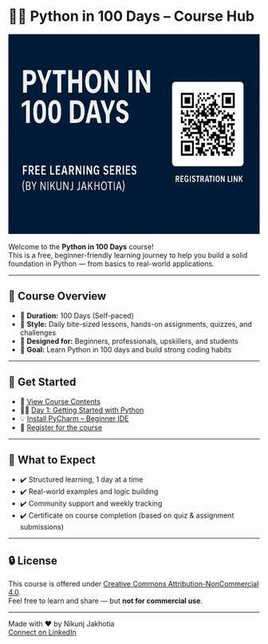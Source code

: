 
# 👨‍💻 Python in 100 Days – Course Hub

<p align="center">
  <img src="https://github.com/nikunjjakhotia/Python-in-100-Days-course-hub/blob/main/assets/Python_Banner.png" alt="Python in 100 Days Banner" width="1200" height="400"/>
</p>

Welcome to the **Python in 100 Days** course!  
This is a free, beginner-friendly learning journey to help you build a solid foundation in Python — from basics to real-world applications.

---

## 📝 Course Overview

- 📆 **Duration:** 100 Days (Self-paced)
- 🧠 **Style:** Daily bite-sized lessons, hands-on assignments, quizzes, and challenges
- 💼 **Designed for:** Beginners, professionals, upskillers, and students
- 🎯 **Goal:** Learn Python in 100 days and build strong coding habits

---

## 🚀 Get Started

- 📘 [View Course Contents](CourseContents.md)
- 🧑‍💻 [Day 1: Getting Started with Python](/Day01/lesson.md)
- 💡 [Install PyCharm – Beginner IDE](/Day01/Pycharm/pycharm.md)
- 📝 [Register for the course](https://forms.gle/7WsiAnV7CX6vTk1KA)

---

## 🧭 What to Expect

- ✔️ Structured learning, 1 day at a time
- ✔️ Real-world examples and logic building
- ✔️ Community support and weekly tracking
- ✔️ Certificate on course completion (based on quiz & assignment submissions)

---

## 🔒 License

This course is offered under [Creative Commons Attribution-NonCommercial 4.0](license.md).  
Feel free to learn and share — but **not for commercial use**.

---

Made with ❤️ by Nikunj Jakhotia  
[Connect on LinkedIn](https://www.linkedin.com/in/nikunjjakhotia/)
